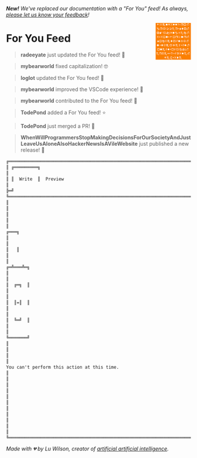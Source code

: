 _**New!** We've replaced our documentation with a "For You" feed! As always, [please let us know your feedback](https://github.com/TodePond/WhenWillProgrammersStopMakingDecisionsForOurSocietyAndJustLeaveUsAloneAlsoHackerNewsIsAVileWebsite/releases/tag/vyesterday)!_

[<img align="right" height="100" src="shapes.png">](https://github.com/TodePond/WhenWillProgrammersStopMakingDecisionsForOurSocietyAndJustLeaveUsAloneAlsoHackerNewsIsAVileWebsite/blob/main/examples/Examples.md "Click here for the examples page.")

# For You Feed

> **radeeyate** just updated the For You feed! 🧪

> **mybearworld** fixed capitalization! 🤓

> **loglot** updated the For You feed! 🔼

> **mybearworld** improved the VSCode experience! 🐻

> **mybearworld** contributed to the For You feed! 🐻

> **TodePond** added a For You feed! ⭐

> **TodePond** just merged a PR! 🚀 

> **WhenWillProgrammersStopMakingDecisionsForOurSocietyAndJustLeaveUsAloneAlsoHackerNewsIsAVileWebsite** just published a new release! 🎉
 
```
╔═══════════════════════════════════════════════════════════════════════════════════════════════════════════════════════════════════════════════════════════════════════════════════════════╗
║ ╔═════════╗                                                                                                                                                                               ║
║ ║  Write  ║  Preview                                                                                                                                                                      ║
╠═╝         ╚═══════════════════════════════════════════════════════════════════════════════════════════════════════════════════════════════════════════════════════════════════════════════║
║                                                                                                                                                                                           ║
║                                                                                                                                                                                           ║
║                                                                                           ╔═══╗                                                                                           ║
║                                                                                           ║   ║                                                                                           ║
║                                                                                         ╔═╩═══╩═╗                                                                                         ║
║                                                                                         ║  ╔═╗  ║                                                                                         ║
║                                                                                         ║  ║=║  ║                                                                                         ║
║                                                                                         ║  ╚═╝  ║                                                                                         ║
║                                                                                         ╚═══════╝                                                                                         ║
║                                                                                                                                                                                           ║
║                                                                         You can't perform this action at this time.                                                                       ║
║                                                                                                                                                                                           ║
║                                                                                                                                                                                           ║
║                                                                                                                                                                                           ║
║                                                                                                                                                                                           ║
║                                                                                                                                                                                           ║
╚═══════════════════════════════════════════════════════════════════════════════════════════════════════════════════════════════════════════════════════════════════════════════════════════╝
```

*Made with 💔 by Lu Wilson, creator of [artificial artificial intelligence](https://www.youtube.com/watch?v=ZMklf0vUl18).*
